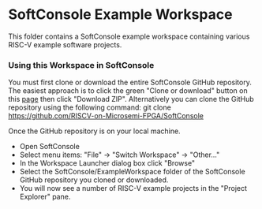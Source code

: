 # SoftConsole Example Workspace
This folder contains a SoftConsole example workspace containing various RISC-V example software projects.

### Using this Workspace in SoftConsole
You must first clone or download the entire SoftConsole GitHub repository. The easiest approach is to click the green "Clone or download" button on this [page](https://github.com/RISCV-on-Microsemi-FPGA/SoftConsole) then click "Download ZIP".
Alternatively you can clone the GitHub repository using the following command:
git clone https://github.com/RISCV-on-Microsemi-FPGA/SoftConsole

Once the GitHub repository is on your local machine.
* Open SoftConsole
* Select menu items: "File" -> "Switch Workspace" -> "Other..."
* In the Workspace Launcher dialog box click "Browse"
* Select the SoftConsole/ExampleWorkspace folder of the SoftConsole GitHub repository you cloned or downloaded.
* You will now see a number of RISC-V example projects in the "Project Explorer" pane.

